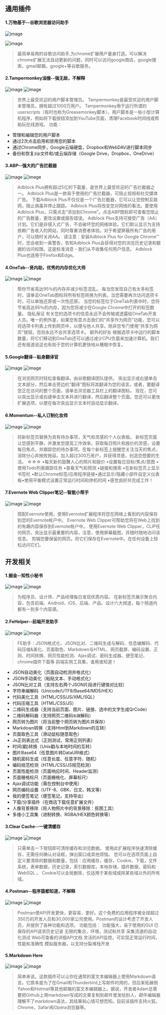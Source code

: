 ## 通用插件

#### 1.万物基于--谷歌浏览器访问助手
![image](https://github.com/tony-wnx/DailyImprove/blob/master/docs/images/GoogleHelper.png)

![image](https://github.com/tony-wnx/DailyImprove/blob/master/docs/images/GoogleHelper_info.png)

>最简单易用的谷歌访问助手,为chrome扩展用户量身打造。可以解决chrome扩展无法自动更新的问题，同时可以访问google商店，google搜索，gmail邮箱，google+等谷歌服务。

#### 2.Tampermonkey油猴--强无敌，不解释
![image](https://github.com/tony-wnx/DailyImprove/blob/master/docs/images/Tampermonkey.png)
![image](https://github.com/tony-wnx/DailyImprove/blob/master/docs/images/Tampermonkey_info.png)

>世界上最受欢迎的用户脚本管理员。
Tampermonkey是最受欢迎的用户脚本管理员，拥有超过1000万用户。 Tampermonkey用于运行所谓的userscripts（有时也称为Greasemonkey脚本）。用户脚本是一些小型计算机程序，例如将下载按钮添加到YouTube页面，清理Facebook时间线或帮助玩在线游戏。 
功能：
- 管理和编辑您的用户脚本 
- 通过2次点击启用和禁用您的脚本 
- 通过Chrome同步，Google云端硬盘，Dropbox和WebDAV进行脚本同步 
- 备份和恢复zip文件和/或云端存储（Google Drive，Dropbox，OneDrive）

#### 3.ABP--强大的广告拦截器
![image](https://github.com/tony-wnx/DailyImprove/blob/master/docs/images/Adblock.png)
![image](https://github.com/tony-wnx/DailyImprove/blob/master/docs/images/Adblock_info.png)

>Adblock Plus拥有超过5亿的下载量，是世界上最受欢迎的广告拦截器之一。
Adblock Plus是一款易于使用的广告拦截器，可阻止视频和社交媒体广告。
下载Adblock Plus不仅仅是一个广告拦截器，它可以让您控制互联网，阻止病毒并停止跟踪。
Adblock Plus将改变您对网络的看法。要使用Adblock Plus，只需点击“添加到Chrome”。点击ABP图标即可查看您阻止的广告数量，更改设置或报告错误。
Adblock Plus支持可接受广告（AA）计划。它们是非侵入式广告，不会破坏您的网络体验。它们默认显示为支持依赖广告收入的网站，同时尊重消费者体验。对于希望屏蔽所有广告的用户，可以随时关闭AA。
请注意：安装Adblock Plus for Google Chrome™时，您会收到一条警告，告知Adblock Plus会获得对您的浏览历史记录和数据的访问权限。这是标准消息 - 我们从不收集任何用户信息。
Adblock Plus也适用于Firefox和Edge。

#### 4.OneTab--贤内助，优秀的内存优化大师
![image](https://github.com/tony-wnx/DailyImprove/blob/master/docs/images/OneTab.png)
![image](https://github.com/tony-wnx/DailyImprove/blob/master/docs/images/OneTab_info.png)

>帮你节省高达95％的内存并减少标签混乱。
每当您发现自己有太多标签时，请单击OneTab图标将所有标签转换为列表。当您需要再次访问选项卡时，可以单独还原或一次性还原。
当您的标签位于OneTab列表中时，您将节省高达95％的内存，因为您将减少在Google Chrome中打开的标签数量。
隐私保证
有关您的选项卡的信息永远不会传输或透露给OneTab开发人员。唯一的例外是，如果您有意点击我们的“共享作为网页”功能，您可以将选项卡列表上传到网页中，以便与他人共享。除非您专门使用“共享为网页”按钮，否则永远不会共享选项卡。
额外的好处
根据选项卡中运行的脚本数量，将它们移动到OneTab还可以通过减少CPU负载来加速计算机。我们还有报道说这也有助于您的计算机更快地从睡眠中恢复。

#### 5.Google翻译--贴身翻译官
![image](https://github.com/tony-wnx/DailyImprove/blob/master/docs/images/GoogleTrans.png)
![image](https://github.com/tony-wnx/DailyImprove/blob/master/docs/images/GoogleTrans_info.png)

>在浏览网页时轻松查看翻译。由谷歌翻译团队提供。
突出显示或右键单击文本部分，然后单击旁边的“翻译”图标将其翻译为您的语言。或者，要翻译您正在访问的整个页面，请单击浏览器工具栏上的翻译图标。
现在，您可以突出显示或右键单击文本并进行翻译，然后翻译整个页面。您还可以更改扩展选项，以便在每次突出显示文本时自动显示翻译。

#### 6.Momentum--私人订制化妆师
![image](https://github.com/tony-wnx/DailyImprove/blob/master/docs/images/Momentum.png)
![image](https://github.com/tony-wnx/DailyImprove/blob/master/docs/images/Momentum_info.png)

>将新标签页替换为具有待办事项，天气和灵感的个人仪表板。
新标签页面让您感到平静，并激发您提高工作效率。获取每日照片和报价的灵感，设置每日焦点，并跟踪您的待办事项。在每个新标签上提醒您关注当天的焦点，消除分心并挫败拖延。加入超过300万用户，并获得灵感，创造您想要的生活。 
☆☆☆
•每天新的鼓舞人心的照片和报价
•设置每日目标/焦点/意图
•使用Todo列表跟踪任务
•查看天气和预测
•链接和搜索
•在新标签页上显示书签栏
•默认Chrome标签/应用程序链接•通过显示/隐藏小部件自定义仪表板•使用平衡模式设置正常运行时间和停机时间
•感觉良好并完成工作！

#### 7.Evernote Web Clipper笔记--智能小帮手
![image](https://github.com/tony-wnx/DailyImprove/blob/master/docs/images/Evernode.png)
![image](https://github.com/tony-wnx/DailyImprove/blob/master/docs/images/Evernode_info.png)

>搭配Evernote使用，使用Evernote扩展程序将您在网络上看到的内容保存到您的Evernote帐户中。
Evernote Web Clipper可帮助您将在Web上找到的有趣内容保存到Evernote帐户中。
使用Evernote Web Clipper，CLIP任何网页，突出显示最重要的内容，注意，使用屏幕截图，并随时随地访问该信息。
剪辑您要保留的网页。将它们保存在Evernote中。在任何设备上轻松访问它们。

## 开发相关

#### 1.掘金--知性小秘书
![image](https://github.com/tony-wnx/DailyImprove/blob/master/docs/images/juejin.png)
![image](https://github.com/tony-wnx/DailyImprove/blob/master/docs/images/juejin_info.png)

>为程序员、设计师、产品经理每日发现优质内容。
在新标签页展示聚合内容，包含前端、Android、iOS、后端、产品、设计六大频道，每个频道内都有一到多个内容源。

#### 2.FeHelper--前端开发助手
![image](https://github.com/tony-wnx/DailyImprove/blob/master/docs/images/GoogleHelper.png)
![image](https://github.com/tony-wnx/DailyImprove/blob/master/docs/images/GoogleHelper_info.png)

>FE助手：JSON格式化、JSON比对、二维码生成与解码、信息编解码、代码压缩&美化、页面取色、Markdown与HTML、网页截屏、编码设置、正则、时间转换、网页性能检测、Ajax调试、密码生成器、便签笔记、chrome插件下载等
前端实用工具集，谁用谁知道！
- JSON自动美化（页面自动检测并格式化）
- JSON手动美化（粘贴文本、手动格式化）
- JSON比对工具（支持左右两个JSON片段进行键值对比较）
- 字符串编解码（Unicode/UTF8/Base64/MD5/HEX）
- 代码美化工具（HTML/CSS/JS/XML/SQL）
- 代码压缩工具（HTML/CSS/JS）
- 二维码生成器（支持当前页面、图片、链接、选中的文字生成QrCode）
- 二维码解码器（支持网页二维码`右键`解码）
- 网页转为图片（将当前整个网页转为图片并保存）
- Markdown转换（支持Html到Markdown的互转）
- 页面取色工具（滑动鼠标随意取色）
- Js正则表达式（正则测试、常用正则列表）
- 时间(戳)转换（Unix戳与本地时间的互转）
- 图片Base64（任意图片转DataURI格式）
- 随机密码生成（任意长度、任意字符、随机）
- 编码规范检测（HTML/CSS/JS规范检测）
- 页面性能检测（页面响应时间、Header监测）
- 页面栅格标尺（页面栅格化、屏幕标尺）
- Ajax调试功能（需在控制台中使用）
- 网页编码设置（UTF-8、GBK、日文、韩文等）
- 我的便签笔记（便签笔记，支持导出）
- 下载/分享插件（在商店下载任意扩展文件）
- 人像背景移除（将人物照片中的背景移除：抠图工具）
- 多维小工具集（进制转换、RGBA/HEX颜色转换等）

#### 3.Clear Cache--一键清缓存
![image](https://github.com/tony-wnx/DailyImprove/blob/master/docs/images/Cache.png)
![image](https://github.com/tony-wnx/DailyImprove/blob/master/docs/images/Cache_info.png)

>只需单击一下按钮即可清除缓存和浏览数据。
使用此扩展程序快速清除缓存，无需任何确认对话框，弹出窗口或其他烦恼。
您可以在选项页面上自定义要清除的数据和数量，包括：应用缓存，缓存，Cookie，下载，文件系统，表单数据，历史记录，索引数据库，本地存储，插件数据，密码和WebSQL 。
Cookie可以全局删除，仅适用于某些域或除某些域以外的所有域。

#### 4.Postman--程序猿都知道，不解释
![image](https://github.com/tony-wnx/DailyImprove/blob/master/docs/images/PostMan.png)
![image](https://github.com/tony-wnx/DailyImprove/blob/master/docs/images/PostMan_info.png)

>Postman使API开发更快，更容易，更好。这个免费的应用程序被全球超过350万的开发人员和30,000家公司使用。Postman的设计考虑了开发人员，并提供了各种功能和选项。
功能包括：
功能强大，易于使用的GUI
已保存的API请求历史记录
无限的集合，环境，测试和共享
采集流道的自动化测试
Web可查看的详细API文档
灵活的API监控，可实现正常运行时间，性能和准确性
模拟服务器，以支持分裂堆栈开发

#### 5.Markdown Here
![image](https://github.com/tony-wnx/DailyImprove/blob/master/docs/images/MarkDown.png)
![image](https://github.com/tony-wnx/DailyImprove/blob/master/docs/images/Momentum_info.png)

>简单来说，这款插件可以让你在通常的富文本编辑器上使用Markdown语言。它原本是为了在Gmail和Thunderbird上写邮件时用的，但后来拓展倒Yahoo和Hotmail等其他邮箱的富文本编辑器上。据说，开发者Adam总需要把Github上用markdown写成的文章复制到邮件里发给别人，邮件编辑器理解不了markdown语法，其结果和心情可想而知。目前该插件支持火狐，Chrome，Safari和Opera浏览器等。
